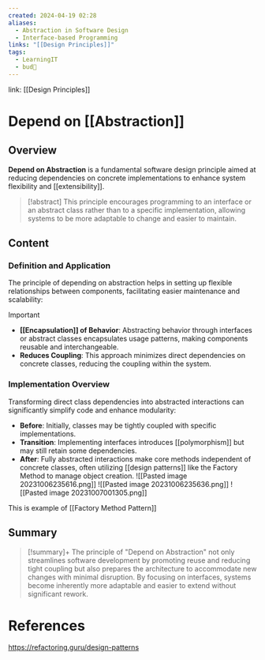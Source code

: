 ```yaml
---
created: 2024-04-19 02:28
aliases:
  - Abstraction in Software Design
  - Interface-based Programming
links: "[[Design Principles]]"
tags:
  - LearningIT
  - bud🌿
---
```

link: [[Design Principles]]

# Depend on [[Abstraction]]

## Overview

**Depend on Abstraction** is a fundamental software design principle aimed at reducing dependencies on concrete implementations to enhance system flexibility and [[extensibility]].

> [!abstract] 
> This principle encourages programming to an interface or an abstract class rather than to a specific implementation, allowing systems to be more adaptable to change and easier to maintain.

## Content

### Definition and Application

The principle of depending on abstraction helps in setting up flexible relationships between components, facilitating easier maintenance and scalability:

> [!important]
> 
> - **[[Encapsulation]] of Behavior**: Abstracting behavior through interfaces or abstract classes encapsulates usage patterns, making components reusable and interchangeable.
> - **Reduces Coupling**: This approach minimizes direct dependencies on concrete classes, reducing the coupling within the system.

### Implementation Overview

Transforming direct class dependencies into abstracted interactions can significantly simplify code and enhance modularity:

- **Before**: Initially, classes may be tightly coupled with specific implementations.
- **Transition**: Implementing interfaces introduces [[polymorphism]] but may still retain some dependencies.
- **After**: Fully abstracted interactions make core methods independent of concrete classes, often utilizing [[design patterns]] like the Factory Method to manage object creation.
 ![[Pasted image 20231006235616.png]] ![[Pasted image 20231006235636.png]] ![[Pasted image 20231007001305.png]]

This is example of [[Factory Method Pattern]]

## Summary

>[!summary]+ 
>The principle of "Depend on Abstraction" not only streamlines software development by promoting reuse and reducing tight coupling but also prepares the architecture to accommodate new changes with minimal disruption. By focusing on interfaces, systems become inherently more adaptable and easier to extend without significant rework.

# References

https://refactoring.guru/design-patterns
